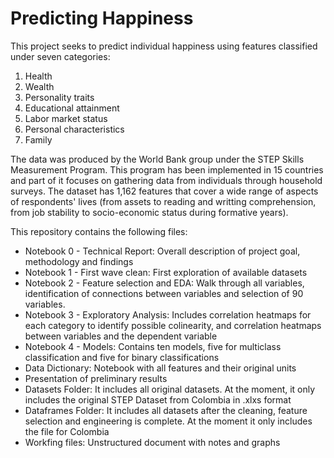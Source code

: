 # Predicting Happiness

This project seeks to predict individual happiness using features classified under seven categories: 

1. Health 
2. Wealth
3. Personality traits
4. Educational attainment 
5. Labor market status
6. Personal characteristics
7. Family 

The data was produced by the World Bank group under the STEP Skills Measurement Program. This program has been implemented in 15 countries and part of it focuses on gathering data from individuals through household surveys. The dataset has 1,162 features that cover a wide range of aspects of respondents' lives (from assets to reading and writting comprehension, from job stability to socio-economic status during formative years). 

This repository contains the following files: 

- Notebook 0 - Technical Report: Overall description of project goal, methodology and findings 
- Notebook 1 - First wave clean: First exploration of available datasets 
- Notebook 2 - Feature selection and EDA: Walk through all variables, identification of connections between variables and selection of 90 variables. 
- Notebook 3 - Exploratory Analysis: Includes correlation heatmaps for each category to identify possible colinearity, and correlation heatmaps between variables and the dependent variable 
- Notebook 4 - Models: Contains ten models, five for multiclass classification and five for binary classifications
- Data Dictionary: Notebook with all features and their original units 
- Presentation of preliminary results
- Datasets Folder: It includes all original datasets. At the moment, it only includes the original STEP Dataset from Colombia in .xlxs format
- Dataframes Folder: It includes all datasets after the cleaning, feature selection and engineering is complete. At the moment it only includes the file for Colombia 
- Workfing files: Unstructured document with notes and graphs
